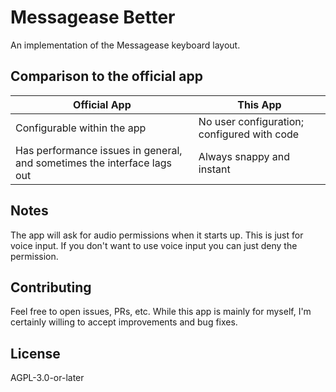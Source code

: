 # Messagease Better

An implementation of the Messagease keyboard layout.

## Comparison to the official app

|Official App|This App|
|-|-|
|Configurable within the app|No user configuration; configured with code|
|Has performance issues in general, and sometimes the interface lags out|Always snappy and instant|


## Notes

The app will ask for audio permissions when it starts up. This is just for voice input. If you don't want to use voice input you can just deny the permission.

## Contributing

Feel free to open issues, PRs, etc. While this app is mainly for myself, I'm certainly willing to accept improvements and bug fixes.

## License

AGPL-3.0-or-later
